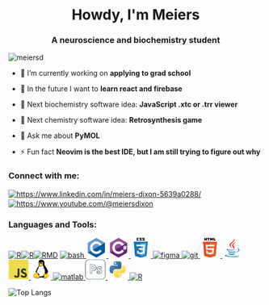 <h1 align="center">Howdy, I'm Meiers</h1>
<h3 align="center">A neuroscience and biochemistry student</h3>

<p align="left"> <img src="https://komarev.com/ghpvc/?username=meiersd&label=Profile%20views&color=0e75b6&style=flat" alt="meiersd" /> </p>

- 🔭 I’m currently working on **applying to grad school**

- 🔮 In the future I want to **learn react and firebase**

- 🧬 Next biochemistry software idea: **JavaScript .xtc or .trr viewer**

- 🧪 Next chemistry software idea: **Retrosynthesis game**

- 💬 Ask me about **PyMOL**

- ⚡ Fun fact **Neovim is the best IDE, but I am still trying to figure out why**

<h3 align="left">Connect with me:</h3>
<p align="left">
<a href="https://linkedin.com/in/https://www.linkedin.com/in/meiers-dixon-5639a0288/" target="blank"><img align="center" src="https://raw.githubusercontent.com/rahuldkjain/github-profile-readme-generator/master/src/images/icons/Social/linked-in-alt.svg" alt="https://www.linkedin.com/in/meiers-dixon-5639a0288/" height="30" width="40" /></a>
<a href="https://www.youtube.com/c/https://www.youtube.com/@meiersdixon" target="blank"><img align="center" src="https://raw.githubusercontent.com/rahuldkjain/github-profile-readme-generator/master/src/images/icons/Social/youtube.svg" alt="https://www.youtube.com/@meiersdixon" height="30" width="40" /></a>
</p>

<h3 align="left">Languages and Tools:</h3>

<p align="left"> <a href="https://www.gromacs.org/" target="_blank" rel="noreferrer"><img src="https://i.imgur.com/ruzAo47.png" alt="R" width="40" height="35"/></a><a href="https://jupyter.org/" target="_blank" rel="noreferrer"><img src="https://upload.wikimedia.org/wikipedia/commons/thumb/3/38/Jupyter_logo.svg/207px-Jupyter_logo.svg.png" alt="R" width="35" height="40"/></a><a href="https://pkgs.rstudio.com/rmarkdown/" target="_blank" rel="noreferrer"><img src="https://i.imgur.com/cuF6F24.png" alt="RMD" width="35" height="40"/></a> <a href="https://www.gnu.org/software/bash/" target="_blank" rel="noreferrer"> <img src="https://www.vectorlogo.zone/logos/gnu_bash/gnu_bash-icon.svg" alt="bash" width="40" height="40"/> </a> <a href="https://www.cprogramming.com/" target="_blank" rel="noreferrer"> <img src="https://raw.githubusercontent.com/devicons/devicon/master/icons/c/c-original.svg" alt="c" width="40" height="40"/> </a> <a href="https://www.w3schools.com/cs/" target="_blank" rel="noreferrer"> <img src="https://raw.githubusercontent.com/devicons/devicon/master/icons/csharp/csharp-original.svg" alt="csharp" width="40" height="40"/> </a> <a href="https://www.w3schools.com/css/" target="_blank" rel="noreferrer"> <img src="https://raw.githubusercontent.com/devicons/devicon/master/icons/css3/css3-original-wordmark.svg" alt="css3" width="40" height="40"/> </a> <a href="https://www.figma.com/" target="_blank" rel="noreferrer"> <img src="https://www.vectorlogo.zone/logos/figma/figma-icon.svg" alt="figma" width="40" height="40"/> </a> <a href="https://git-scm.com/" target="_blank" rel="noreferrer"> <img src="https://www.vectorlogo.zone/logos/git-scm/git-scm-icon.svg" alt="git" width="40" height="40"/> </a> <a href="https://www.w3.org/html/" target="_blank" rel="noreferrer"> <img src="https://raw.githubusercontent.com/devicons/devicon/master/icons/html5/html5-original-wordmark.svg" alt="html5" width="40" height="40"/> </a> <a href="https://www.java.com" target="_blank" rel="noreferrer"> <img src="https://raw.githubusercontent.com/devicons/devicon/master/icons/java/java-original.svg" alt="java" width="40" height="40"/> </a> <a href="https://developer.mozilla.org/en-US/docs/Web/JavaScript" target="_blank" rel="noreferrer"> <img src="https://raw.githubusercontent.com/devicons/devicon/master/icons/javascript/javascript-original.svg" alt="javascript" width="40" height="40"/> </a> <a href="https://www.linux.org/" target="_blank" rel="noreferrer"> <img src="https://raw.githubusercontent.com/devicons/devicon/master/icons/linux/linux-original.svg" alt="linux" width="40" height="40"/> </a> <a href="https://www.mathworks.com/" target="_blank" rel="noreferrer"> <img src="https://upload.wikimedia.org/wikipedia/commons/2/21/Matlab_Logo.png" alt="matlab" width="40" height="40"/> </a> <a href="https://www.photoshop.com/en" target="_blank" rel="noreferrer"> <img src="https://raw.githubusercontent.com/devicons/devicon/master/icons/photoshop/photoshop-line.svg" alt="photoshop" width="40" height="40"/> </a> <a href="https://www.python.org" target="_blank" rel="noreferrer"> <img src="https://raw.githubusercontent.com/devicons/devicon/master/icons/python/python-original.svg" alt="python" width="40" height="40"/> </a> <a href="https://neovim.io/" target="_blank" rel="noreferrer"><img src="https://i.imgur.com/0p51UiI.png" alt="R" width="30" height="35"/></a></p>

![Top Langs](https://github-readme-stats.vercel.app/api/top-langs/?username=meiersd&hide=HLSL,ShaderLab)
